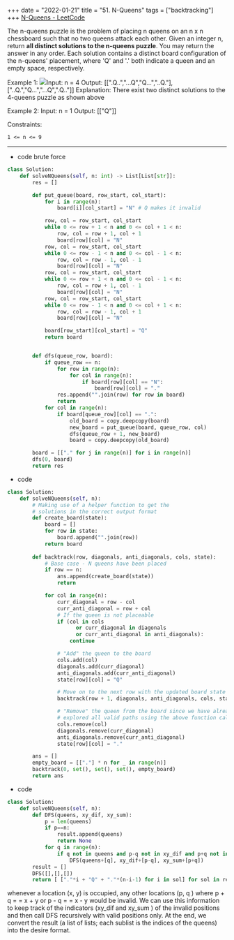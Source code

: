 +++ 
date = "2022-01-21"
title = "51. N-Queens"
tags = ["backtracking"]
+++
[N-Queens - LeetCode](https://leetcode.com/problems/n-queens/)

The n-queens puzzle is the problem of placing n queens on an n x n chessboard such that no two queens attack each other.
Given an integer n, return __all distinct solutions to the n-queens puzzle__. You may return the answer in any order.
Each solution contains a distinct board configuration of the n-queens' placement, where 'Q' and '.' both indicate a queen and an empty space, respectively.
 
Example 1:
![](https://assets.leetcode.com/uploads/2020/11/13/queens.jpg)Input: n = 4 Output: [[".Q..","...Q","Q...","..Q."],["..Q.","Q...","...Q",".Q.."]] Explanation: There exist two distinct solutions to the 4-queens puzzle as shown above 

Example 2:
Input: n = 1 Output: [["Q"]] 
 
Constraints:

	1 <= n <= 9
---
- code brute force
```py
class Solution:
    def solveNQueens(self, n: int) -> List[List[str]]:
        res = []

        def put_queue(board, row_start, col_start):
            for i in range(n):
                board[i][col_start] = "N" # Q makes it invalid

            row, col = row_start, col_start
            while 0 <= row + 1 < n and 0 <= col + 1 < n:
                row, col = row + 1, col + 1
                board[row][col] = "N"
            row, col = row_start, col_start
            while 0 <= row - 1 < n and 0 <= col - 1 < n:
                row, col = row - 1, col - 1
                board[row][col] = "N"
            row, col = row_start, col_start
            while 0 <= row + 1 < n and 0 <= col - 1 < n:
                row, col = row + 1, col - 1
                board[row][col] = "N"
            row, col = row_start, col_start
            while 0 <= row - 1 < n and 0 <= col + 1 < n:
                row, col = row - 1, col + 1
                board[row][col] = "N"

            board[row_start][col_start] = "Q"
            return board


        def dfs(queue_row, board):
            if queue_row == n:
                for row in range(n):
                    for col in range(n):
                        if board[row][col] == "N":
                            board[row][col] = "."
                res.append("".join(row) for row in board)
                return
            for col in range(n):
                if board[queue_row][col] == ".":
                    old_board = copy.deepcopy(board)
                    new_board = put_queue(board, queue_row, col)
                    dfs(queue_row + 1, new_board)
                    board = copy.deepcopy(old_board)

        board = [["." for j in range(n)] for i in range(n)]
        dfs(0, board)
        return res

```
- code
```py
class Solution:
    def solveNQueens(self, n):
        # Making use of a helper function to get the
        # solutions in the correct output format
        def create_board(state):
            board = []
            for row in state:
                board.append("".join(row))
            return board
        
        def backtrack(row, diagonals, anti_diagonals, cols, state):
            # Base case - N queens have been placed
            if row == n:
                ans.append(create_board(state))
                return

            for col in range(n):
                curr_diagonal = row - col
                curr_anti_diagonal = row + col
                # If the queen is not placeable
                if (col in cols 
                      or curr_diagonal in diagonals 
                      or curr_anti_diagonal in anti_diagonals):
                    continue

                # "Add" the queen to the board
                cols.add(col)
                diagonals.add(curr_diagonal)
                anti_diagonals.add(curr_anti_diagonal)
                state[row][col] = "Q"

                # Move on to the next row with the updated board state
                backtrack(row + 1, diagonals, anti_diagonals, cols, state)

                # "Remove" the queen from the board since we have already
                # explored all valid paths using the above function call
                cols.remove(col)
                diagonals.remove(curr_diagonal)
                anti_diagonals.remove(curr_anti_diagonal)
                state[row][col] = "."

        ans = []
        empty_board = [["."] * n for _ in range(n)]
        backtrack(0, set(), set(), set(), empty_board)
        return ans
```
- code
```py
class Solution:
    def solveNQueens(self, n):
        def DFS(queens, xy_dif, xy_sum):
            p = len(queens)
            if p==n:
                result.append(queens)
                return None
            for q in range(n):
                if q not in queens and p-q not in xy_dif and p+q not in xy_sum: 
                    DFS(queens+[q], xy_dif+[p-q], xy_sum+[p+q])  
        result = []
        DFS([],[],[])
        return [ ["."*i + "Q" + "."*(n-i-1) for i in sol] for sol in result]

```
whenever a location (x, y) is occupied, any other locations (p, q ) where p + q = =  x + y or p - q = =  x - y would be invalid. We can use this information to keep track of the indicators (xy_dif and xy_sum ) of the invalid positions and then call DFS recursively with valid positions only.
At the end, we convert the result (a list of lists; each sublist is the indices of the queens) into the desire format.
